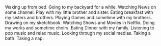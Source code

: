 Waking up from bed.
Going to my backyard for a while.
Watching News on some channel.
Play with my little brother and sister.
Eating breakfast with my sisters and brothers.
Playing Games and sometime with my brothers.
Drawing on my sketchbook.
Watching Shows and Movies in Netflix.
Doing my works and sometime choirs.
Eating Dinner with my family.
Listening to pop music and relax music.
Looking through my social medias.
Taking a bath.
Taking a nap.

